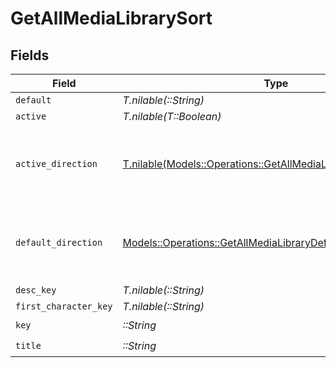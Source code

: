 # GetAllMediaLibrarySort


## Fields

| Field                                                                                                                            | Type                                                                                                                             | Required                                                                                                                         | Description                                                                                                                      | Example                                                                                                                          |
| -------------------------------------------------------------------------------------------------------------------------------- | -------------------------------------------------------------------------------------------------------------------------------- | -------------------------------------------------------------------------------------------------------------------------------- | -------------------------------------------------------------------------------------------------------------------------------- | -------------------------------------------------------------------------------------------------------------------------------- |
| `default`                                                                                                                        | *T.nilable(::String)*                                                                                                            | :heavy_minus_sign:                                                                                                               | N/A                                                                                                                              | asc                                                                                                                              |
| `active`                                                                                                                         | *T.nilable(T::Boolean)*                                                                                                          | :heavy_minus_sign:                                                                                                               | N/A                                                                                                                              | false                                                                                                                            |
| `active_direction`                                                                                                               | [T.nilable(Models::Operations::GetAllMediaLibraryActiveDirection)](../../models/operations/getallmedialibraryactivedirection.md) | :heavy_minus_sign:                                                                                                               | The direction of the sort. Can be either `asc` or `desc`.<br/>                                                                   | asc                                                                                                                              |
| `default_direction`                                                                                                              | [Models::Operations::GetAllMediaLibraryDefaultDirection](../../models/operations/getallmedialibrarydefaultdirection.md)          | :heavy_check_mark:                                                                                                               | The direction of the sort. Can be either `asc` or `desc`.<br/>                                                                   | asc                                                                                                                              |
| `desc_key`                                                                                                                       | *T.nilable(::String)*                                                                                                            | :heavy_minus_sign:                                                                                                               | N/A                                                                                                                              | titleSort:desc                                                                                                                   |
| `first_character_key`                                                                                                            | *T.nilable(::String)*                                                                                                            | :heavy_minus_sign:                                                                                                               | N/A                                                                                                                              | /library/sections/2/firstCharacter                                                                                               |
| `key`                                                                                                                            | *::String*                                                                                                                       | :heavy_check_mark:                                                                                                               | N/A                                                                                                                              | titleSort                                                                                                                        |
| `title`                                                                                                                          | *::String*                                                                                                                       | :heavy_check_mark:                                                                                                               | N/A                                                                                                                              | Title                                                                                                                            |